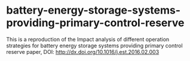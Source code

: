 # battery-energy-storage-systems-providing-primary-control-reserve
This is a reproduction of the Impact analysis of different operation strategies for battery energy storage systems providing primary control reserve paper, DOI: http://dx.doi.org/10.1016/j.est.2016.02.003
